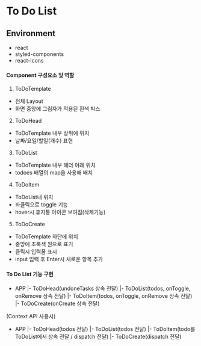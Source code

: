 # To Do List

## Environment
- react
- styled-components
- react-icons

#### Component 구성요소 및 역할
1. ToDoTemplate
- 전체 Layout
- 화면 중앙에 그림자가 적용된 흰색 박스

2. ToDoHead
- ToDoTemplate 내부 상위에 위치
- 날짜/요일/할일(개수) 표현

3. ToDoList
- ToDoTemplate 내부 헤더 아래 위치
- todoes 배열의 map을 사용해 배치

4. ToDoItem
- ToDoList내 위치
- 좌클릭으로 toggle 기능
- hover시 휴지통 아이콘 보여짐(삭제기능)

5. ToDoCreate
- ToDoTemplate 하단에 위치
- 중앙에 초록색 원으로 표기
- 클릭시 입력폼 표시
- input 입력 후 Enter시 새로운 항목 추가

#### To Do List 기능 구현
- APP
    |- ToDoHead(undoneTasks 상속 전달)
    |- ToDoList(todos, onToggle, onRemove 상속 전달)
        |- ToDoItem(todos, onToggle, onRemove 상속 전달)
    |- ToDoCreate(onCreate 상속 전달)

(Context API 사용시)
- APP
    |- ToDoHead(todos 전달)
    |- ToDoList(todos 전달)
        |- ToDoItem(todo를 ToDoList에서 상속 전달 / dispatch 전달)
    |- ToDoCreate(dispatch 전달)
